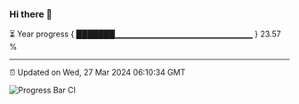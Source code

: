 ### Hi there 👋

⏳ Year progress { ███████▁▁▁▁▁▁▁▁▁▁▁▁▁▁▁▁▁▁▁▁▁▁▁ } 23.57 %

---

⏰ Updated on Wed, 27 Mar 2024 06:10:34 GMT

![Progress Bar CI](https://github.com/Shyam-Makwana/GitHub-Actions-Demo/workflows/Progress%20Bar%20CI/badge.svg)
